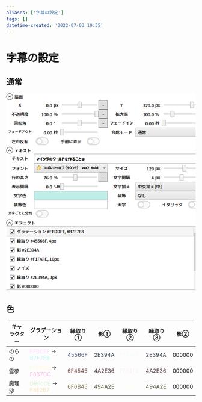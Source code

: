 ```yaml
---
aliases: ['字幕の設定']
tags: []
datetime-created: '2022-07-03 19:35'
---
```


# 字幕の設定
## 通常
![](../resources/Pasted%20image%2020220703193821.png)
## 色

| キャラクター | グラデーション                                                           | 縁取り①                            | 影①                                | 縁取り②                            | 縁取り③                            | 影②                                |
| ------------ | ------------------------------------------------------------------------ | ---------------------------------- | ---------------------------------- | ---------------------------------- | ---------------------------------- | ---------------------------------- |
| のらの       | <font color="FFDDFF">FFDDFF</font> -> <font color="B7F7F8">B7F7F8</font> | <font color="45566F">45566F</font> | <font color="2E394A">2E394A</font> | <font color="F1FAFE">F1FAFE</font> | <font color="2E394A">2E394A</font> | <font color="000000">000000</font> |
| 霊夢         | <font color="FFF9DD">FFF9DD</font> -> <font color="F8B7DC">F8B7DC</font> | <font color="6F4545">6F4545</font> | <font color="4A2E36">4A2E36</font> | <font color="FEF1F1">FEF1F1</font> | <font color="4A2E36">4A2E36</font> | <font color="000000">000000</font> |
| 魔理沙       | <font color="D9F0CE">D9F0CE</font> -> <font color="F8E2B7">F8E2B7</font> | <font color="6F6B45">6F6B45</font> | <font color="494A2E">494A2E</font> | <font color="FEFBF1">FEFBF1</font> | <font color="494A2E">494A2E</font> | <font color="000000">000000</font> |


